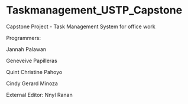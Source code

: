 # Taskmanagement_USTP_Capstone
Capstone Project - Task Management System for office work

Programmers:

Jannah Palawan

Geneveive Papilleras

Quint Christine Pahoyo

Cindy Gerard Minoza

External Editor:
Nnyl Ranan

